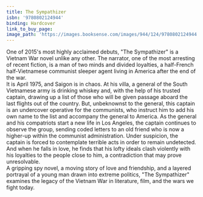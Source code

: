 ```yaml
---
title: The Sympathizer
isbn: '9780802124944'
binding: Hardcover
link_to_buy_page:
image_path: 'https://images.booksense.com/images/944/124/9780802124944.jpg'
---
```



One of 2015's most highly acclaimed debuts, "The Sympathizer" is a Vietnam War novel unlike any other. The narrator, one of the most arresting of recent fiction, is a man of two minds and divided loyalties, a half-French half-Vietnamese communist sleeper agent living in America after the end of the war.&nbsp;
<br>It is April 1975, and Saigon is in chaos. At his villa, a general of the South Vietnamese army is drinking whiskey and, with the help of his trusted captain, drawing up a list of those who will be given passage aboard the last flights out of the country. But, unbeknownst to the general, this captain is an undercover operative for the communists, who instruct him to add his own name to the list and accompany the general to America. As the general and his compatriots start a new life in Los Angeles, the captain continues to observe the group, sending coded letters to an old friend who is now a higher-up within the communist administration. Under suspicion, the captain is forced to contemplate terrible acts in order to remain undetected. And when he falls in love, he finds that his lofty ideals clash violently with his loyalties to the people close to him, a contradiction that may prove unresolvable.&nbsp;
<br>A gripping spy novel, a moving story of love and friendship, and a layered portrayal of a young man drawn into extreme politics, "The Sympathizer" examines the legacy of the Vietnam War in literature, film, and the wars we fight today.